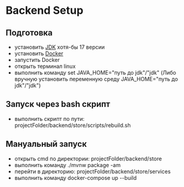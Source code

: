 # Backend Setup

## Подготовка
- установить [JDK](https://jdk.java.net/archive/) хотя-бы 17 версии
- установить [Docker](https://docs.docker.com/engine/install/)
- запустить Docker
- открыть терминал linux
- выполнить команду set JAVA_HOME="путь до jdk"/"jdk" (Либо вручную установить переменную среду JAVA_HOME="путь до jdk"/"jdk")

## Запуск через bash скрипт
- выполнить скрипт по пути: projectFolder/backend/store/scripts/rebuild.sh

## Мануальный запуск
- открыть cmd по директории: projectFolder/backend/store
- выполнить команду ./mvnw package -am
- перейти в директорию: projectFolder/backend/store/services
- выполнить команду docker-compose up --build
